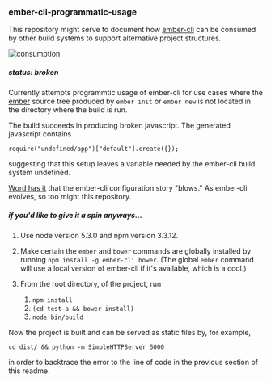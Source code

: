 ### ember-cli-programmatic-usage

This repository might serve to document how [ember-cli](http://ember-cli.com/)
can be consumed by other build systems to support alternative project structures.

![consumption](https://upload.wikimedia.org/wikipedia/commons/thumb/8/82/Francisco_de_Goya,_Saturno_devorando_a_su_hijo_(1819-1823).jpg/261px-Francisco_de_Goya,_Saturno_devorando_a_su_hijo_(1819-1823).jpg)

##### status: broken

Currently attempts programmtic usage of ember-cli for use cases where the
[ember](http://emberjs.com/)
source tree produced by `ember init` or `ember new`
is not located in the directory where the build is run.

The build succeeds in producing broken javascript.  The generated javascript contains

    require("undefined/app")["default"].create({});

suggesting that this setup leaves a variable needed by the ember-cli build system undefined.

[Word has it](https://github.com/ember-cli/ember-cli/issues/5103)
that the ember-cli configuration story "blows."  As ember-cli evolves, so too might this repository.

##### if you'd like to give it a spin anyways...

1. Use node version 5.3.0 and npm version 3.3.12.

2. Make certain the `ember` and `bower` commands are globally installed
   by running `npm install -g ember-cli bower`.
   (The global `ember` command will use a local version of
    ember-cli if it's available, which is a cool.)

3. From the root directory, of the project, run
   1. `npm install`
   2. `(cd test-a && bower install)`
   3. `node bin/build`

Now the project is built and can be served as static files
by, for example,

    cd dist/ && python -m SimpleHTTPServer 5000

in order to backtrace the error to the line of code in the previous section of this readme.
